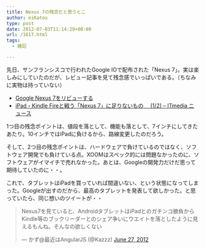 ```yaml
---
title: Nexus 7の残念だと思うとこ
author: eiKatou
type: post
date: 2012-07-03T11:14:29+00:00
url: /1617.html
tags:
  - 雑記

---
```

先日、サンフランシスコで行われたGoogle IOで配布された「Nexus 7」。実は楽しみにしていたのだが、レビュー記事を見て残念感でいっぱいである。（ちなみに実物は持っていない）

  * [Google Nexus 7をリビューする][1]
  * [iPad・Kindle Fireと戦う「Nexus 7」に足りないもの　 (1/2) &#8211; ITmedia ニュース][2]

<!--more-->

1つ目の残念ポイントは、値段を落として、機能も落として、7インチにしてきたあたり。10インチではiPadに負けるから、路線変更したのだろう。

そして、2つ目の残念ポイントは、ハードウェアで負けているのではなく、ソフトウェア開発でも負けている点。XOOMはスペック的には問題なかったのに、ソフトウェアがイマイチで売れなかった。あとは、Googleの開発力だけだ思って期待していたのに・・。

これで、タブレットはiPadを買っていれば間違いない、という状態になってしまった。Googleが出すのだから、最高のタブレットを発表して欲しかった。と思っていたら、同じ想いのツイートが・・

<blockquote class="twitter-tweet" width="550">
  <p>
    Nexus7を見ていると、AndroidタブレットはiPadとのガチンコ勝負からKindle等のブックリーダーとのシェア争いにウエイトを落としたように見えるもんね。そんなの欲しくない
  </p>
  
  <p>
    &mdash; かず@最近はAngularJS (@Kazzz) <a href="https://twitter.com/Kazzz/statuses/218123835927560192">June 27, 2012</a>
  </p>
</blockquote>

 [1]: http://jp.techcrunch.com/archives/20120702google-nexus-7-review/
 [2]: http://www.itmedia.co.jp/news/articles/1206/28/news064.html
